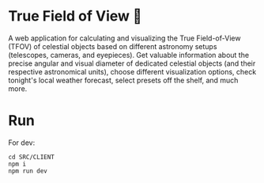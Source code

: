 # True Field of View 🔭
A web application for calculating and visualizing the True Field-of-View (TFOV) of celestial objects based on different astronomy setups (telescopes, cameras, and eyepieces). Get valuable information about the precise angular and visual diameter of dedicated celestial objects (and their respective astronomical units), choose different visualization options, check tonight's local weather forecast, select presets off the shelf, and much more.

# Run

For dev:
```
cd SRC/CLIENT
npm i
npm run dev
``` 
